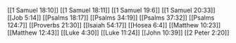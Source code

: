 [[1 Samuel 18:10]]
[[1 Samuel 18:11]]
[[1 Samuel 19:6]]
[[1 Samuel 20:33]]
[[Job 5:14]]
[[Psalms 18:17]]
[[Psalms 34:19]]
[[Psalms 37:32]]
[[Psalms 124:7]]
[[Proverbs 21:30]]
[[Isaiah 54:17]]
[[Hosea 6:4]]
[[Matthew 10:23]]
[[Matthew 12:43]]
[[Luke 4:30]]
[[Luke 11:24]]
[[John 10:39]]
[[2 Peter 2:20]]
